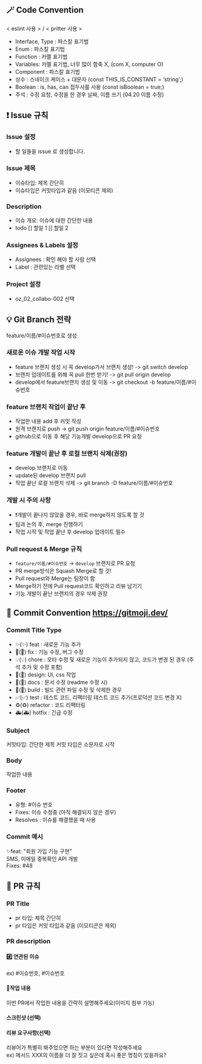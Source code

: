 ## 🪄 Code Convention

< eslint 사용 > / < pritter 사용 >
- Interface, Type : 파스칼 표기법
- Enum : 파스칼 표기법
- Function : 카멜 표기법
- Variables: 카멜 표기법, 너무 많이 함축 X, (com X, computer O)
- Component : 파스칼 표기법
- 상수 : 스네이크 케이스 + 대문자 (const THIS_IS_CONSTANT = ‘string’;)
- Boolean : is, has, can 접두사를 사용 (const isBoolean = true;)
- 주석 : 수정 요청, 수정을 한 경우 날짜, 이름 쓰기 (04.20 이름 수정)

## ❗️ Issue 규칙

### Issue 설정
- 할 일들을 issue 로 생성합니다.

### Issue 제목
- 이슈타입: 제목 간단히
- 이슈타입은 커밋타입과 같음 (이모티콘 제외)

### Description
- 이슈 개요: 이슈에 대한 간단한 내용
- todo
  [] 할일 1
  [] 할일 2

### Assignees & Labels 설정
- Assignees : 확인 해야 할 사람 선택
- Label : 관련있는 라벨 선택

### Project 설정
- oz_02_collabo-002 선택

## 💡 Git Branch 전략
feature/이름/#이슈번호로 생성

### 새로운 이슈 개발 작업 시작
- feature 브랜치 생성 시 꼭 develop가서 브랜치 생성!
  -> git switch develop
- 브랜치 업데이트를 위해 꼭 pull 한번 받기!
  -> git pull origin develop  
- develop에서 feature브랜치 생성 및 이동
  -> git checkout -b feature/이름/#이슈번호

### feature 브랜치 작업이 끝난 후
- 작업한 내용 add 후 커밋 작성
- 원격 브랜치로 push
  -> git push origin feature/이름/#이슈번호
- github으로 이동 후 해당 기능개발 develop으로 PR 요청

### feature 개발이 끝난 후 로컬 브랜치 삭제(권장)
- develop 브랜치로 이동
- update된 develop 브랜치 pull
- 작업 끝난 로컬 브랜치 삭제
  -> git branch -D feature/이름/#이슈번호

### 개발 시 주의 사항
- ❗개발이 끝나지 않았을 경우, 바로 merge하지 않도록 할 것
- 팀과 논의 후, merge 진행하기
- 작업 시작 및 작업 끝난 후 develop 업데이트 필수

### Pull request & Merge 규칙
- `feature/이름/#이슈번호` → `develop` 브랜치로 PR 요청
- PR merge방식은 Squash Merge로 할 것!
- Pull request와 Merge는 팀장이 함
- Merge하기 전에 Pull request코드 확인하고 리뷰 남기기
- 기능 개발이 끝난 브랜치의 경우 삭제 권장

## 🧵 Commit Convention <https://gitmoji.dev/>

### Commit Title Type
- ✨(:sparkles:) feat : 새로운 기능 추가
- 🐛(:bug:) fix : 기능 수정, 버그 수정
- 💡(:bulb:) chore : 오타 수정 및 새로운 기능이 추가되지 않고, 코드가 변경 된 경우 (주석 추가 및 수정 포함)
- 💄(:lipstick:) design: UI, css 작업
- 📝(:memo:) docs : 문서 수정 (readme 수정 시)
- 🚚(:truck:) build : 빌드 관련 파일 수정 및 삭제한 경우
- ✅(:white_check_mark:) test : 테스트 코드, 리팩터링 테스트 코드 추가(프로덕션 코드 변경 X)
- ♻️(:recycle:) refactor : 코드 리팩터링
- 🚑(:ambulance:) hotfix : 긴급 수정

### Subject
커밋타입: 간단한 제목
커밋 타입은 소문자로 시작

### Body
작업한 내용

### Footer
- 유형: #이슈 번호
- Fixes: 이슈 수정중 (아직 해결되지 않은 경우)
- Resolves : 이슈를 해결했을 때 사용

### Commit 예시
✨feat: "회원 가입 기능 구현" <br/>
SMS, 이메일 중복확인 API 개발 <br />
Fixes: #48

## 📏 PR 규칙

### PR Title
- pr 타입: 제목 간단히
- pr 타입은 커밋 타입과 같음 (이모티콘은 제외)

### PR description
#### #️⃣ 연관된 이슈
ex) #이슈번호, #이슈번호

#### 📝작업 내용
이번 PR에서 작업한 내용을 간략히 설명해주세요(이미지 첨부 가능)

#### 스크린샷 (선택)

#### 리뷰 요구사항(선택)
리뷰어가 특별히 봐주었으면 하는 부분이 있다면 작성해주세요 <br/>
ex) 메서드 XXX의 이름을 더 잘 짓고 싶은데 혹시 좋은 명칭이 있을까요?

